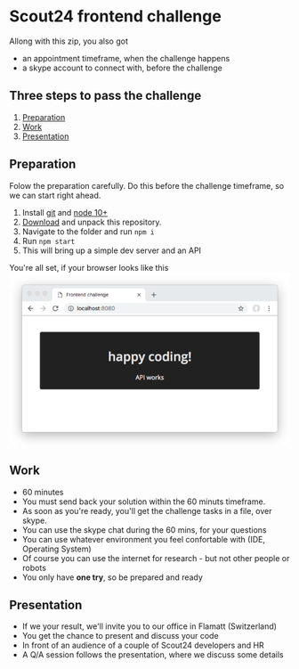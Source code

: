 # Scout24 frontend challenge
Allong with this zip, you also got
- an appointment timeframe, when the challenge happens
- a skype account to connect with, before the challenge

## Three steps to pass the challenge
1. [Preparation](#preparation)
2. [Work](#work)
3. [Presentation](#presentation)

## Preparation 
Folow the preparation carefully. Do this before the challenge timeframe, so we can start right ahead.
1. Install [git](https://git-scm.com/downloads) and [node 10+](https://nodejs.org/en/download/)
2. [Download](https://github.com/Scout24-CH/frontend-challenge/archive/master.zip) and unpack this repository.
3. Navigate to the folder and run `npm i`
4. Run `npm start`
5. This will bring up a simple dev server and an API

You're all set, if your browser looks like this  
![browser.png](docs/browser.png)

## Work
- 60 minutes
- You must send back your solution within the 60 minuts timeframe.
- As soon as you're ready, you'll get the challenge tasks in a file, over skype.
- You can use the skype chat during the 60 mins, for your questions
- You can use whatever environment you feel confortable with (IDE, Operating System)
- Of course you can use the internet for research - but not other people or robots
- You only have **one try**, so be prepared and ready

## Presentation
- If we your result, we'll invite you to our office in Flamatt (Switzerland)
- You get the chance to present and discuss your code 
- In front of an audience of a couple of Scout24 developers and HR
- A Q/A session follows the presentation, where we discuss some details